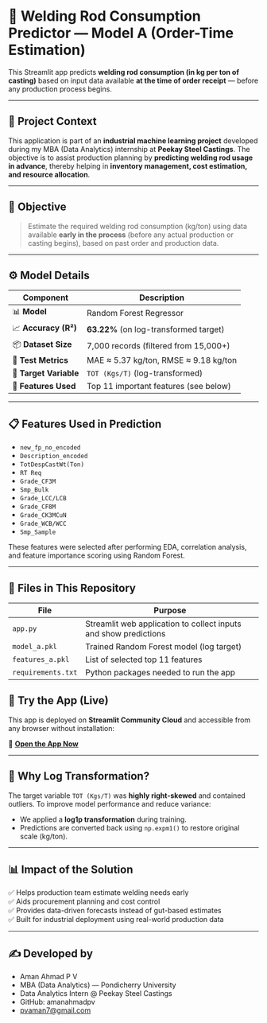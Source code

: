 # 🔩 Welding Rod Consumption Predictor — Model A (Order-Time Estimation)

This Streamlit app predicts **welding rod consumption (in kg per ton of casting)** based on input data available **at the time of order receipt** — before any production process begins.

---

## 🧠 Project Context

This application is part of an **industrial machine learning project** developed during my MBA (Data Analytics) internship at **Peekay Steel Castings**. The objective is to assist production planning by **predicting welding rod usage in advance**, thereby helping in **inventory management, cost estimation, and resource allocation**.

---

## 🎯 Objective

> Estimate the required welding rod consumption (kg/ton) using data available **early in the process** (before any actual production or casting begins), based on past order and production data.

---

## ⚙️ Model Details

| Component        | Description |
|------------------|-------------|
| 📊 **Model**           | Random Forest Regressor |
| 📈 **Accuracy (R²)**   | **63.22%** (on log-transformed target) |
| 📦 **Dataset Size**    | 7,000 records (filtered from 15,000+) |
| 🧪 **Test Metrics**    | MAE ≈ 5.37 kg/ton, RMSE ≈ 9.18 kg/ton |
| 🔄 **Target Variable** | `TOT (Kgs/T)` (log-transformed) |
| 🧾 **Features Used**   | Top 11 important features (see below) |

---

## 📋 Features Used in Prediction

- `new_fp_no_encoded`  
- `Description_encoded`  
- `TotDespCastWt(Ton)`  
- `RT Req`  
- `Grade_CF3M`  
- `Smp_Bulk`  
- `Grade_LCC/LCB`  
- `Grade_CF8M`  
- `Grade_CK3MCuN`  
- `Grade_WCB/WCC`  
- `Smp_Sample`  

These features were selected after performing EDA, correlation analysis, and feature importance scoring using Random Forest.

---

## 📁 Files in This Repository

| File               | Purpose |
|--------------------|---------|
| `app.py`           | Streamlit web application to collect inputs and show predictions |
| `model_a.pkl`      | Trained Random Forest model (log target) |
| `features_a.pkl`   | List of selected top 11 features |
| `requirements.txt` | Python packages needed to run the app |


## 🚀 Try the App (Live)

This app is deployed on **Streamlit Community Cloud** and accessible from any browser without installation:

🔗 **[Open the App Now](https://welding-rod-predictor-h9d25p8ehmz2yw7lc9dsnm.streamlit.app/)**

---

## 🧪 Why Log Transformation?

The target variable `TOT (Kgs/T)` was **highly right-skewed** and contained outliers. To improve model performance and reduce variance:
- We applied a **log1p transformation** during training.
- Predictions are converted back using `np.expm1()` to restore original scale (kg/ton).

---

## 📊 Impact of the Solution

✅ Helps production team estimate welding needs early  
✅ Aids procurement planning and cost control  
✅ Provides data-driven forecasts instead of gut-based estimates  
✅ Built for industrial deployment using real-world production data

---

## ✍️ Developed by
- Aman Ahmad P V
- MBA (Data Analytics) — Pondicherry University
- Data Analytics Intern @ Peekay Steel Castings
- GitHub: amanahmadpv
- pvaman7@gmail.com
